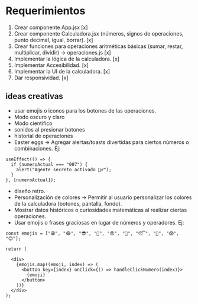 # Requerimientos

1. Crear componente App.jsx [x]
2. Crear componente Calculadora.jsx (números, signos de operaciones, punto decimal, igual, borrar). [x]
3. Crear funciones para operaciones aritméticas básicas (sumar, restar, multiplicar, dividir) → operaciones.js [x]
4. Implementar la lógica de la calculadora. [x]
5. Implementar Accesibilidad. [x]
6. Implementar la UI de la calculadora. [x]
7. Dar responsividad. [x]

## ideas creativas

- usar emojis o iconos para los botones de las operaciones.
- Modo oscuro y claro
- Modo científico
- sonidos al presionar botones
- historial de operaciones
- Easter eggs → Agregar alertas/toasts divertidas para ciertos números o combinaciones. Ej:

```react
useEffect(() => {
  if (numeroActual === "007") {
    alert("Agente secreto activado 🕵️‍♂️");
  }
}, [numeroActual]);

```

- diseño retro.
- Personalización de colores → Permitir al usuario personalizar los colores de la calculadora (botones, pantalla, fondo).
- Mostrar datos históricos o curiosidades matemáticas al realizar ciertas operaciones.
- Usar emojis o frases graciosas en lugar de números y operadores. Ej:
  
``` react
const emojis = ["😀", "😂", "😎", "🤔", "😡", "🥳", "😴", "🤯", "😱", "😍"];

return (

  <div>
    {emojis.map((emoji, index) => (
      <button key={index} onClick={() => handleClickNumero(index)}>
        {emoji}
      </button>
    ))}
  </div>
);

```
